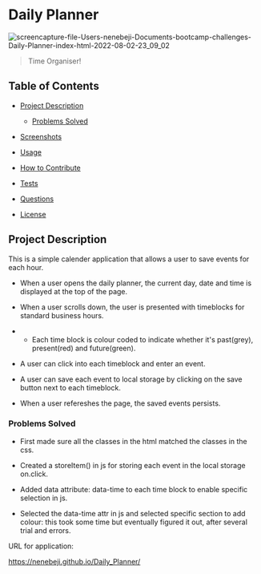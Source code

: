 # Daily Planner

![screencapture-file-Users-nenebeji-Documents-bootcamp-challenges-Daily-Planner-index-html-2022-08-02-23_09_02](https://user-images.githubusercontent.com/105363883/182482156-296b7ba4-09a3-4e07-9e50-0aa3a7151479.png)

> Time Organiser!

## Table of Contents

- [Project Description](#project-description)

  - [Problems Solved](#problems-solved)

- [Screenshots](#screenshots)

- [Usage](#usage)

- [How to Contribute](#how-to-contribute)

- [Tests](#test)

- [Questions](#questions)

- [License](#license)


## Project Description
This is a simple calender application that allows a user to save events for each hour.

* When a user opens the daily planner, the current day, date and time is displayed at the top of the page.

* When a user scrolls down, the user is presented with timeblocks for standard business hours.
* * Each time block is colour coded to indicate whether it's past(grey), present(red) and future(green).

* A user can click into each timeblock and enter an event.

* A user can save each event to local storage by clicking on the save button next to each timeblock.

* When a user refereshes the page, the saved events persists.

### Problems Solved

* First made sure all the classes in the html matched the classes in the css.

* Created a storeItem() in js for storing each event in the local storage on.click.

* Added data attribute: data-time to each time block to enable specific selection in js.

* Selected the data-time attr in js and selected specific section to add colour: this took some time but eventually figured it out, after several trial and errors.


URL for application:

https://nenebeji.github.io/Daily_Planner/
